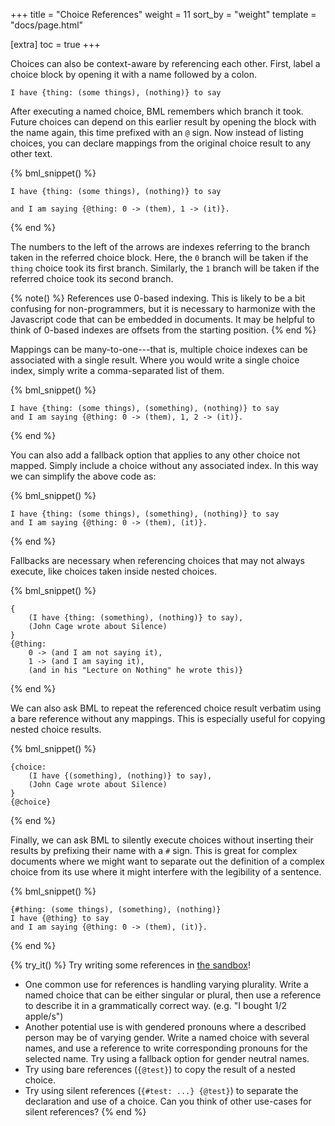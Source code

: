 +++
title = "Choice References"
weight = 11
sort_by = "weight"
template = "docs/page.html"

[extra]
toc = true
+++

Choices can also be context-aware by referencing each other. First, label a choice block by opening it with a name followed by a colon.

```bml
I have {thing: (some things), (nothing)} to say
```

After executing a named choice, BML remembers which branch it took. Future choices can depend on this earlier result by opening the block with the name again, this time prefixed with an `@` sign. Now instead of listing choices, you can declare mappings from the original choice result to any other text. 

{% bml_snippet() %}
```bml
I have {thing: (some things), (nothing)} to say
```
```bml
and I am saying {@thing: 0 -> (them), 1 -> (it)}.
```
{% end %}

The numbers to the left of the arrows are indexes referring to the branch taken in the referred choice block. Here, the `0` branch will be taken if the `thing` choice took its first branch. Similarly, the `1` branch will be taken if the referred choice took its second branch.

{% note() %}
References use 0-based indexing. This is likely to be a bit confusing for non-programmers, but it is necessary to harmonize with the Javascript code that can be embedded in documents. It may be helpful to think of 0-based indexes are offsets from the starting position.
{% end %}

Mappings can be many-to-one---that is, multiple choice indexes can be associated with a single result. Where you would write a single choice index, simply write a comma-separated list of them.

{% bml_snippet() %}
```bml
I have {thing: (some things), (something), (nothing)} to say
and I am saying {@thing: 0 -> (them), 1, 2 -> (it)}.
```
{% end %}

You can also add a fallback option that applies to any other choice not mapped. Simply include a choice without any associated index. In this way we can simplify the above code as:

{% bml_snippet() %}
```bml
I have {thing: (some things), (something), (nothing)} to say
and I am saying {@thing: 0 -> (them), (it)}.
```
{% end %}

Fallbacks are necessary when referencing choices that may not always execute, like choices taken inside nested choices.

{% bml_snippet() %}
```bml
{
    (I have {thing: (something), (nothing)} to say),
    (John Cage wrote about Silence)
}
{@thing:
    0 -> (and I am not saying it),
    1 -> (and I am saying it),
    (and in his "Lecture on Nothing" he wrote this)}
```
{% end %}

We can also ask BML to repeat the referenced choice result verbatim using a bare reference without any mappings. This is especially useful for copying nested choice results.

{% bml_snippet() %}
```bml
{choice:
    (I have {(something), (nothing)} to say),
    (John Cage wrote about Silence)
}
{@choice}
```
{% end %}

Finally, we can ask BML to silently execute choices without inserting their results by prefixing their name with a `#` sign. This is great for complex documents where we might want to separate out the definition of a complex choice from its use where it might interfere with the legibility of a sentence.

{% bml_snippet() %}
```bml
{#thing: (some things), (something), (nothing)}
I have {@thing} to say
and I am saying {@thing: 0 -> (them), (it)}.
```
{% end %}

{% try_it() %}
Try writing some references in [the sandbox](/sandbox)!
- One common use for references is handling varying plurality. Write a named choice that can be either singular or plural, then use a reference to describe it in a grammatically correct way. (e.g. "I bought 1/2 apple/s")
- Another potential use is with gendered pronouns where a described person may be of varying gender. Write a named choice with several names, and use a reference to write corresponding pronouns for the selected name. Try using a fallback option for gender neutral names.
- Try using bare references (`{@test}`) to copy the result of a nested choice.
- Try using silent references (`{#test: ...} {@test}`) to separate the declaration and use of a choice. Can you think of other use-cases for silent references?
{% end %}
